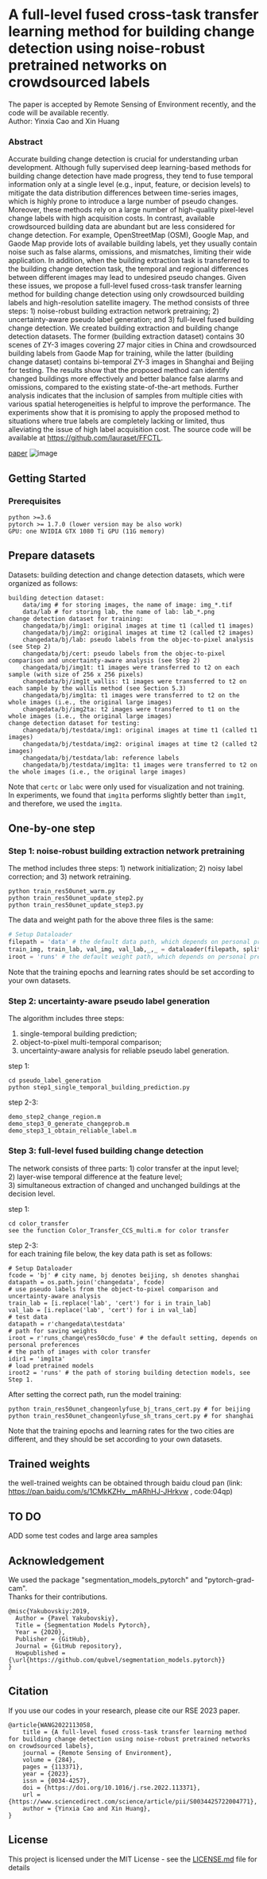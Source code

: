 # A full-level fused cross-task transfer learning method for building change detection using noise-robust pretrained networks on crowdsourced labels
The paper is accepted by Remote Sensing of Environment recently, and the code will be available recently.   
Author: Yinxia Cao and Xin Huang
### Abstract
Accurate building change detection is crucial for understanding urban development. Although fully supervised deep learning-based methods for building change detection have made progress, they tend to fuse temporal information only at a single level (e.g., input, feature, or decision levels) to mitigate the data distribution differences between time-series images, which is highly prone to introduce a large number of pseudo changes. Moreover, these methods rely on a large number of high-quality pixel-level change labels with high acquisition costs. In contrast, available crowdsourced building data are abundant but are less considered for change detection. For example, OpenStreetMap (OSM), Google Map, and Gaode Map provide lots of available building labels, yet they usually contain noise such as false alarms, omissions, and mismatches, limiting their wide application. In addition, when the building extraction task is transferred to the building change detection task, the temporal and regional differences between different images may lead to undesired pseudo changes. Given these issues, we propose a full-level fused cross-task transfer learning method for building change detection using only crowdsourced building labels and high-resolution satellite imagery. The method consists of three steps: 1) noise-robust building extraction network pretraining; 2) uncertainty-aware pseudo label generation; and 3) full-level fused building change detection. We created building extraction and building change detection datasets. The former (building extraction dataset) contains 30 scenes of ZY-3 images covering 27 major cities in China and crowdsourced building labels from Gaode Map for training, while the latter (building change dataset) contains bi-temporal ZY-3 images in Shanghai and Beijing for testing. The results show that the proposed method can identify changed buildings more effectively and better balance false alarms and omissions, compared to the existing state-of-the-art methods. Further analysis indicates that the inclusion of samples from multiple cities with various spatial heterogeneities is helpful to improve the performance. The experiments show that it is promising to apply the proposed method to situations where true labels are completely lacking or limited, thus alleviating the issue of high label acquisition cost. The source code will be available at https://github.com/lauraset/FFCTL. 

[paper](https://www.sciencedirect.com/science/article/pii/S0034425722004771)
![image](https://user-images.githubusercontent.com/39206462/205588692-dc37ecbc-d11e-4c77-a4ea-6ee8e80b7858.png)


## Getting Started
### Prerequisites
```
python >=3.6
pytorch >= 1.7.0 (lower version may be also work)
GPU: one NVIDIA GTX 1080 Ti GPU (11G memory)
```

## Prepare datasets
Datasets: building detection and change detection datasets, which were organized as follows:    
```
building detection dataset:
    data/img # for storing images, the name of image: img_*.tif
    data/lab # for storing lab, the name of lab: lab_*.png
change detection dataset for training:
    changedata/bj/img1: original images at time t1 (called t1 images)
    changedata/bj/img2: original images at time t2 (called t2 images)
    changedata/bj/lab: pseudo labels from the objec-to-pixel analysis (see Step 2)
    changedata/bj/cert: pseudo labels from the objec-to-pixel comparison and uncertainty-aware analysis (see Step 2)
    changedata/bj/img1t: t1 images were transferred to t2 on each sample (with size of 256 x 256 pixels)
    changedata/bj/img1t_wallis: t1 images were transferred to t2 on each sample by the wallis method (see Section 5.3)
    changedata/bj/img1ta: t1 images were transferred to t2 on the whole images (i.e., the original large images)
    changedata/bj/img2ta: t2 images were transferred to t1 on the whole images (i.e., the original large images)
change detection dataset for testing:
    changedata/bj/testdata/img1: original images at time t1 (called t1 images)
    changedata/bj/testdata/img2: original images at time t2 (called t2 images)
    changedata/bj/testdata/lab: reference labels
    changedata/bj/testdata/img1ta: t1 images were transferred to t2 on the whole images (i.e., the original large images)
```
Note that `certc` or `labc` were only used for visualization and not training.   
In experiments, we found that `img1ta` performs slightly better than `img1t`, and therefore, we used the `img1ta`.   

## One-by-one step
### Step 1: noise-robust building extraction network pretraining   
The method includes three steps: 1) network initialization; 2) noisy label correction; and 3) network retraining.   
```
python train_res50unet_warm.py
python train_res50unet_update_step2.py
python train_res50unet_update_step3.py
```
The data and weight path for the above three files is the same:
```python
# Setup Dataloader
filepath = 'data' # the default data path, which depends on personal preferences
train_img, train_lab, val_img, val_lab,_,_ = dataloader(filepath, split=(0.9, 0.1,0), issave=True) # 90% for training
iroot = 'runs' # the default weight path, which depends on personal preferences
```
Note that the training epochs and learning rates should be set according to your own datasets.

### Step 2: uncertainty-aware pseudo label generation
The algorithm includes three steps:    
1) single-temporal building prediction;    
2) object-to-pixel multi-temporal comparison;   
3) uncertainty-aware analysis for reliable pseudo label generation.

step 1:   
```
cd pseudo_label_generation
python step1_single_temporal_building_prediction.py
```
step 2-3:   
```
demo_step2_change_region.m
demo_step3_0_generate_changeprob.m
demo_step3_1_obtain_reliable_label.m
```

### Step 3: full-level fused building change detection   
The network consists of three parts: 1) color transfer at the input level;    
2) layer-wise temporal difference at the feature level;   
3) simultaneous extraction of changed and unchanged buildings at the decision level. 

step 1:     
```
cd color_transfer
see the function Color_Transfer_CCS_multi.m for color transfer
```
step 2-3:   
for each training file below, the key data path is set as follows:
```
# Setup Dataloader
fcode = 'bj' # city name, bj denotes beijing, sh denotes shanghai
datapath = os.path.join('changedata', fcode)
# use pseudo labels from the object-to-pixel comparison and uncertainty-aware analysis
train_lab = [i.replace('lab', 'cert') for i in train_lab] 
val_lab = [i.replace('lab', 'cert') for i in val_lab]
# test data 
datapath = r'changedata\testdata'
# path for saving weights 
iroot = r'runs_change\res50cdo_fuse' # the default setting, depends on personal preferences
# the path of images with color transfer
idir1 = 'img1ta'
# load pretrained models
iroot2 = 'runs' # the path of storing building detection models, see Step 1.
```
After setting the correct path, run the model training:   
```
python train_res50unet_changeonlyfuse_bj_trans_cert.py # for beijing
python train_res50unet_changeonlyfuse_sh_trans_cert.py # for shanghai
```
Note that the training epochs and learning rates for the two cities are different, and they should be set according to your own datasets.

## Trained weights
the well-trained weights can be obtained through baidu cloud pan (link: https://pan.baidu.com/s/1CMkKZHv__mARhHJ-JHrkvw , code:04qp)

## TO DO
ADD some test codes and large area samples

## Acknowledgement
We used the package "segmentation_models_pytorch" and "pytorch-grad-cam".   
Thanks for their contributions.  
```
@misc{Yakubovskiy:2019,
  Author = {Pavel Yakubovskiy},
  Title = {Segmentation Models Pytorch},
  Year = {2020},
  Publisher = {GitHub},
  Journal = {GitHub repository},
  Howpublished = {\url{https://github.com/qubvel/segmentation_models.pytorch}}
}
```
## Citation
If you use our codes in your research, please cite our RSE 2023 paper.  
```
@article{WANG2022113058,
    title = {A full-level fused cross-task transfer learning method for building change detection using noise-robust pretrained networks on crowdsourced labels},
    journal = {Remote Sensing of Environment},
    volume = {284},
    pages = {113371},
    year = {2023},
    issn = {0034-4257},
    doi = {https://doi.org/10.1016/j.rse.2022.113371},
    url = {https://www.sciencedirect.com/science/article/pii/S0034425722004771},
    author = {Yinxia Cao and Xin Huang},
}
```

## License

This project is licensed under the MIT License - see the [LICENSE.md](LICENSE.md) file for details
